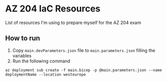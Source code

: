 # AZ 204 IaC Resources
List of resources I'm using to prepare myself for the AZ 204 exam

## How to run
1. Copy `main.devParameters.json` file to `main.parameters.json` filling the variables
2. Run the following command
```
az deployment sub create -f main.bicep -p @main.parameters.json --name deploymentName --location westeurope
```